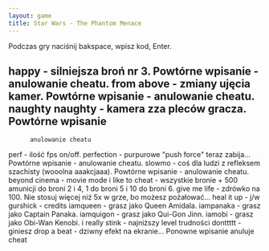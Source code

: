 ```yaml
---
layout: game
title: Star Wars - The Phantom Menace
---
```


Podczas gry naciśnij bakspace, wpisz kod, Enter.

happy           	- silniejsza broń nr 3.  Powtórne wpisanie - 
anulowanie 
		  cheatu.
from above      	- zmiany ujęcia kamer. Powtórne wpisanie - 
anulowanie 
		  cheatu.
naughty naughty	- kamera zza pleców gracza. Powtórne wpisanie 
- 
		  anulowanie cheatu
perf            	- ilość fps on/off.
perfection      	- purpurowe "push force" teraz zabija... 
Powtórne 
		  wpisanie - anulowanie cheatu.
slowmo          	- coś dla ludzi z refleksem szachisty (wooolna 
aaakcjaaa). 
		  Powtórne wpisanie - anulowanie cheatu.
beyond cinema   	- movie mode
i like to cheat 	- wszystkie bronie + 500 amunicji do broni 2 i 4, 1 
do broni 
		  5 i 10 do broni 6.
give me life    	- zdrówko na 100. Nie stosuj więcej niż 5x w 
grze, bo 
		  możesz pożałować...
heal it up      	- j/w
gurshick        	- credits
iamqueen        	- grasz jako Queen Amidala.
iampanaka       	- grasz jako Captain Panaka.
iamquigon       	- grasz jako  Qui-Gon Jinn.
iamobi          	- grasz jako  Obi-Wan Kenobi.
i really stink  	- najniższy level trudności
donttttt        	- giniesz
drop a beat     	- dziwny efekt na ekranie... Ponowne wpisanie 
anuluje 
		  cheat
